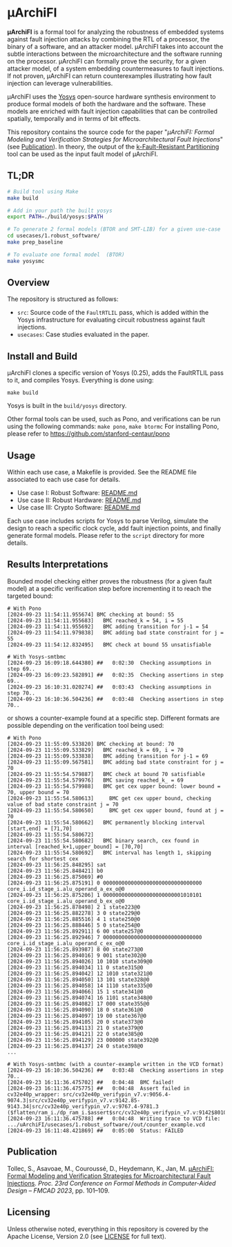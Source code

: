 # µArchiFI

**µArchiFI** is a formal tool for analyzing the robustness of embedded systems against fault injection attacks by combining the RTL of a processor, the binary of a software, and an attacker model. µArchiFI takes into account the subtle interactions between the microarchitecture and the software running on the processor. µArchiFI can formally prove the security, for a given attacker model, of a system embedding countermeasures to fault injections. If not proven, µArchiFI can return counterexamples illustrating how fault injection can leverage vulnerabilities. 

µArchiFI uses the [Yosys](https://github.com/YosysHQ/yosys) open-source hardware synthesis environment to produce formal models of both the hardware and the software. These models are enriched with fault injection capabilities that can be controlled spatially, temporally and in terms of bit effects.

This repository contains the source code for the paper "*μArchiFI: Formal Modeling and Verification Strategies for Microarchitectural Fault Injections*" (see [Publication](#publication)). In theory, the output of the [k-Fault-Resistant Partitioning](https://github.com/CEA-LIST/Fault-Resistant-Partitioning) tool can be used as the input fault model of µArchiFI.


## TL;DR

```sh
# Build tool using Make
make build

# Add in your path the built yosys
export PATH=./build/yosys:$PATH

# To generate 2 formal models (BTOR and SMT-LIB) for a given use-case
cd usecases/1.robust_software/
make prep_baseline

# To evaluate one formal model  (BTOR)
make yosysmc
```

## Overview

The repository is structured as follows:
- `src`: Source code of the `FaultRTLIL` pass, which is added within the Yosys infrastructure for evaluating circuit robustness against fault injections.
- `usecases`: Case studies evaluated in the paper.

## Install and Build

µArchiFI clones a specific version of Yosys (0.25), adds the FaultRTLIL pass to it, and compiles Yosys. Everything is done using:
```
make build
```
Yosys is built in the `build/yosys` directory.

Other formal tools can be used, such as Pono, and verifications can be run using the following commands: `make pono`, `make btormc` For installing Pono, please refer to https://github.com/stanford-centaur/pono

## Usage

Within each use case, a Makefile is provided. See the README file associated to each use case for details.
- Use case I: Robust Software: [README.md](./1.robust_software/README.md)
- Use case II: Robust Hardware: [README.md](./2.robust_hardware/README.md)
- Use case III: Crypto Software: [README.md](./3.crypto_software/README.md)

Each use case includes scripts for Yosys to parse Verilog, simulate the design to reach a specific clock cycle, add fault injection points, and finally generate formal models. Please refer to the `script` directory for more details.

## Results Interpretations

Bounded model checking either proves the robustness (for a given fault model) at a specific verification step before incrementing it to reach the targeted bound:
```
# With Pono
[2024-09-23 11:54:11.955674] BMC checking at bound: 55
[2024-09-23 11:54:11.955683]   BMC reached_k = 54, i = 55 
[2024-09-23 11:54:11.955692]   BMC adding transition for j-1 = 54
[2024-09-23 11:54:11.979838]   BMC adding bad state constraint for j = 55
[2024-09-23 11:54:12.832495]   BMC check at bound 55 unsatisfiable

# With Yosys-smtbmc
[2024-09-23 16:09:18.644380] ##   0:02:30  Checking assumptions in step 69..
[2024-09-23 16:09:23.582891] ##   0:02:35  Checking assertions in step 69..
[2024-09-23 16:10:31.020274] ##   0:03:43  Checking assumptions in step 70..
[2024-09-23 16:10:36.504236] ##   0:03:48  Checking assertions in step 70..
```
or shows a counter-example found at a specific step. Different formats are possible depending on the verification tool being used:
```
# With Pono
[2024-09-23 11:55:09.533820] BMC checking at bound: 70
[2024-09-23 11:55:09.533829]   BMC reached_k = 69, i = 70 
[2024-09-23 11:55:09.533838]   BMC adding transition for j-1 = 69
[2024-09-23 11:55:09.567581]   BMC adding bad state constraint for j = 70
[2024-09-23 11:55:54.579887]   BMC check at bound 70 satisfiable
[2024-09-23 11:55:54.579976]   BMC saving reached_k_ = 69
[2024-09-23 11:55:54.579988]   BMC get cex upper bound: lower bound = 70, upper bound = 70 
[2024-09-23 11:55:54.580613]     BMC get cex upper bound, checking value of bad state constraint j = 70
[2024-09-23 11:55:54.580650]     BMC get cex upper bound, found at j = 70
[2024-09-23 11:55:54.580662]   BMC permanently blocking interval [start,end] = [71,70]
[2024-09-23 11:55:54.580672] 
[2024-09-23 11:55:54.580682]   BMC binary search, cex found in interval [reached_k+1,upper_bound] = [70,70]
[2024-09-23 11:55:54.580692]   BMC interval has length 1, skipping search for shortest cex
[2024-09-23 11:56:25.848295] sat
[2024-09-23 11:56:25.848421] b0
[2024-09-23 11:56:25.875069] #0
[2024-09-23 11:56:25.875191] 0 00000000000000000000000000000000 core_i.id_stage_i.alu_operand_a_ex_o@0
[2024-09-23 11:56:25.875206] 1 00000000000000000000000001010101 core_i.id_stage_i.alu_operand_b_ex_o@0
[2024-09-23 11:56:25.878498] 2 1 state223@0
[2024-09-23 11:56:25.882278] 3 0 state229@0
[2024-09-23 11:56:25.885516] 4 1 state250@0
[2024-09-23 11:56:25.888446] 5 0 state254@0
[2024-09-23 11:56:25.892911] 6 00 state257@0
[2024-09-23 11:56:25.892946] 7 00000000000000000000000000000000 core_i.id_stage_i.alu_operand_c_ex_o@0
[2024-09-23 11:56:25.893987] 8 00 state273@0
[2024-09-23 11:56:25.894016] 9 001 state302@0
[2024-09-23 11:56:25.894026] 10 1010 state309@0
[2024-09-23 11:56:25.894034] 11 0 state315@0
[2024-09-23 11:56:25.894042] 12 1010 state321@0
[2024-09-23 11:56:25.894050] 13 101 state328@0
[2024-09-23 11:56:25.894058] 14 1110 state335@0
[2024-09-23 11:56:25.894066] 15 1 state341@0
[2024-09-23 11:56:25.894074] 16 1101 state348@0
[2024-09-23 11:56:25.894082] 17 000 state355@0
[2024-09-23 11:56:25.894090] 18 0 state361@0
[2024-09-23 11:56:25.894097] 19 00 state367@0
[2024-09-23 11:56:25.894105] 20 0 state373@0
[2024-09-23 11:56:25.894113] 21 0 state379@0
[2024-09-23 11:56:25.894121] 22 0 state385@0
[2024-09-23 11:56:25.894129] 23 000000 state392@0
[2024-09-23 11:56:25.894137] 24 0 state398@0
...

# With Yosys-smtbmc (with a counter-example written in the VCD format)
[2024-09-23 16:10:36.504236] ##   0:03:48  Checking assertions in step 70..
[2024-09-23 16:11:36.475702] ##   0:04:48  BMC failed!
[2024-09-23 16:11:36.475775] ##   0:04:48  Assert failed in cv32e40p_wrapper: src/cv32e40p_verifypin_v7.v:9056.4-9074.3|src/cv32e40p_verifypin_v7.v:9142.85-9143.34|src/cv32e40p_verifypin_v7.v:9767.4-9781.3 ($flatten/ram_i./dp_ram_i.$assert$src/cv32e40p_verifypin_v7.v:9142$8010)
[2024-09-23 16:11:36.475788] ##   0:04:48  Writing trace to VCD file: .../uArchiFI/usecases/1.robust_software//out/counter_example.vcd
[2024-09-23 16:11:48.421869] ##   0:05:00  Status: FAILED
```

## Publication
Tollec, S., Asavoae, M., Couroussé, D., Heydemann, K., Jan, M. [μArchiFI: Formal Modeling and Verification Strategies for Microarchitectural Fault Injections](https://repositum.tuwien.at/handle/20.500.12708/188805). *Proc. 23rd Conference on Formal Methods in Computer-Aided Design – FMCAD 2023*, pp. 101–109.


## Licensing
Unless otherwise noted, everything in this repository is covered by the Apache License, Version 2.0 (see [LICENSE](./LICENSE.txt) for full text).

